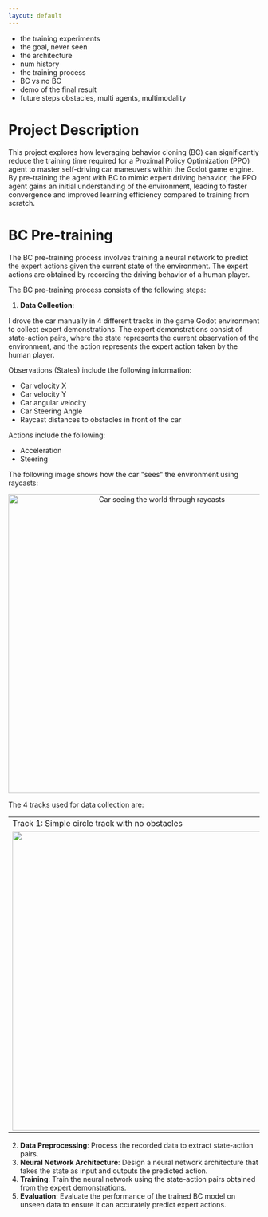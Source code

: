 ```yaml
---
layout: default
---
```


- the training experiments
- the goal, never seen
- the architecture
- num history
- the training process
- BC vs no BC
- demo of the final result
- future steps
  obstacles, multi agents, multimodality

# Project Description

This project explores how leveraging behavior cloning (BC) can significantly reduce the training time required for a Proximal Policy Optimization (PPO) agent to master self-driving car maneuvers within the Godot game engine. By pre-training the agent with BC to mimic expert driving behavior, the PPO agent gains an initial understanding of the environment, leading to faster convergence and improved learning efficiency compared to training from scratch.

# BC Pre-training

The BC pre-training process involves training a neural network to predict the expert actions given the current state of the environment. The expert actions are obtained by recording the driving behavior of a human player. 

The BC pre-training process consists of the following steps:

1. **Data Collection**:

I drove the car manually in 4 different tracks in the game Godot environment to collect expert demonstrations. The expert demonstrations consist of state-action pairs, where the state represents the current observation of the environment, and the action represents the expert action taken by the human player.

Observations (States) include the following information:
- Car velocity X
- Car velocity Y
- Car angular velocity
- Car Steering Angle
- Raycast distances to obstacles in front of the car

Actions include the following:
- Acceleration
- Steering

The following image shows how the car "sees" the environment using raycasts:
<center><img width="600" alt="Car seeing the world through raycasts" src="https://github.com/Stanley-Jovel/Self-Driving-Car-Project/assets/1679438/bbfbc8e0-878b-43fa-8718-6665bb090257"></center>

The 4 tracks used for data collection are:
<table>
  <tr>
    <td>Track 1: Simple circle track with no obstacles</td>
    <td>Track 2: Track with turns</td>
    <td>Track 3: Track with sharper turns</td>
    <td>Track 4: 8 shaped track</td>
  </tr>
  <tr>
    <td><img width="600" src="https://github.com/Stanley-Jovel/Self-Driving-Car-Project/assets/1679438/51e7d152-0c7a-446c-bc0d-0e42509b1ee7"></td>
    <td><img width="600" src="https://github.com/Stanley-Jovel/Self-Driving-Car-Project/assets/1679438/dc05225c-ba4d-4ff1-be14-0723877638ce"></td>
    <td><img width="600" src="https://github.com/Stanley-Jovel/Self-Driving-Car-Project/assets/1679438/b389dddd-b6d5-4599-8081-06bfb88ef7f3"></td>
    <td><img width="600" src="https://github.com/Stanley-Jovel/Self-Driving-Car-Project/assets/1679438/d544a20b-4e0c-46cd-ba96-bc67e3d35f22"></td>
  </tr>
</table>

2. **Data Preprocessing**: Process the recorded data to extract state-action pairs.
3. **Neural Network Architecture**: Design a neural network architecture that takes the state as input and outputs the predicted action.
4. **Training**: Train the neural network using the state-action pairs obtained from the expert demonstrations.
5. **Evaluation**: Evaluate the performance of the trained BC model on unseen data to ensure it can accurately predict expert actions.




